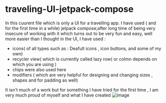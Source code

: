 # traveling-UI-jetpack-compose

In this cuurent file which is only a UI for a travelling app. I have used ( and for the first time in a while) jetpack compose;after long time of being very insecure of  working with it which turns out to be very fun and easy, well more easier than I thought
in the UI, I have used :
- icons( of all types such as : Deafult icons , icon buttons, and some of my own)
- recycler view( which is currently called lazy row( or colmn depends on which you are using )
- chips were also used here
- modifiers ( which are very helpful for designing and changing sizes , shapes and for padding as well)

It isn't much of a work but for something I have tried for the first time , I am very much proud of myself and what I have created 
![image](https://user-images.githubusercontent.com/72321097/184446732-4033580e-5975-4302-b6a1-812e6a3aef75.png)
